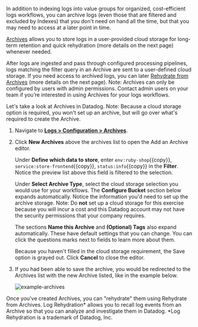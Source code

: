 In addition to indexing logs into value groups for organized, cost-efficient logs workflows, you can archive logs (even those that are filtered and excluded by Indexes) that you don't need on hand all the time, but that you may need to access at a later point in time. 

<a href="https://docs.datadoghq.com/logs/archives" target="_blank">Archives</a> allows you to store logs in a user-provided cloud storage for long-term retention and quick rehydration (more details on the next page) whenever needed.

After logs are ingested and pass through configured processing pipelines, logs matching the filter query in an Archive are sent to a user-defined cloud storage. If you need access to archived logs, you can later <a href="https://docs.datadoghq.com/logs/archives/rehydrating" target="_blank">Rehydrate from Archives</a> (more details on the next page). Note: Archives can only be configured by users with admin permissions. Contact admin users on your team if you’re interested in using Archives for your logs workflows.

Let's take a look at Archives in Datadog. Note: Because a cloud storage option is required, you won't set up an archive, but will go over what's required to create the Archive. 

1. Navigate to <a href="https://app.datadoghq.com/logs/pipelines/archives" target="_datadog">**Logs > Configuration > Archives**</a>.

2. Click **New Archives** above the archives list to open the Add an Archive editor. 

    Under **Define which data to store**, enter `env:ruby-shop`{{copy}}, `service:store-frontend`{{copy}}, `status:info`{{copy}} in the **Filter**. Notice the preview list above this field is filtered to the selection.

    Under **Select Archive Type**, select the cloud storage selection you would use for your workflows. The **Configure Bucket** section below expands automatically. Notice the information you'd need to set up the archive storage. Note: Do **not** set up a cloud storage for this exercise because you will incur a cost and this Datadog account may not have the security permissions that your company requires.

    The sections **Name this Archive** and **(Optional) Tags** also expand automatically. These have default settings that you can change. You can click the questions marks next to fields to learn more about them.

    Because you haven't filled in the cloud storage requirement, the Save option is grayed out. Click **Cancel** to close the editor.
    
3. If you had been able to save the archive, you would be redirected to the Archives list with the new Archive listed, like in the example below. 

    ![example-archives](managelogs/assets/example-archives.png)

Once you've created Archives, you can "rehydrate" them using Rehydrate from Archives. Log Rehydration\* allows you to recall log events from an Archive so that you can analyze and investigate them in Datadog. 
\*Log Rehydration is a trademark of Datadog, Inc.